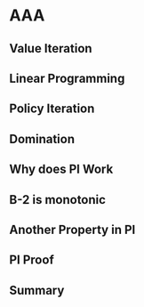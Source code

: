 # AAA

## Value Iteration



## Linear Programming



## Policy Iteration



## Domination



## Why does PI Work



## B-2 is monotonic



## Another Property in PI



## PI Proof



## Summary


